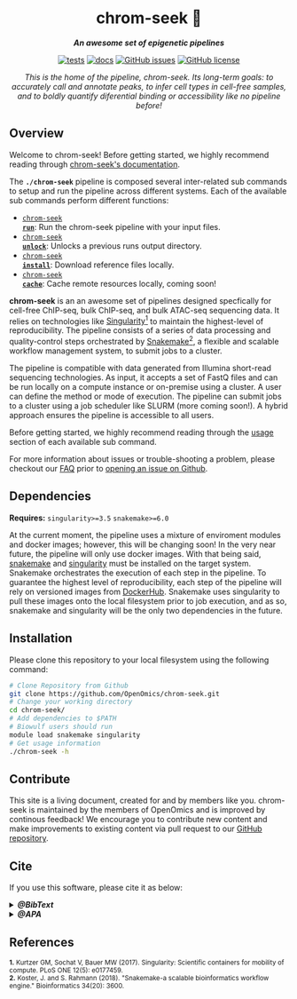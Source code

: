 <div align="center">
   
  <h1>chrom-seek 🔬</h1>
  
  **_An awesome set of epigenetic pipelines_**

  [![tests](https://github.com/OpenOmics/chrom-seek/workflows/tests/badge.svg)](https://github.com/OpenOmics/chrom-seek/actions/workflows/main.yaml) [![docs](https://github.com/OpenOmics/chrom-seek/workflows/docs/badge.svg)](https://github.com/OpenOmics/chrom-seek/actions/workflows/docs.yml) [![GitHub issues](https://img.shields.io/github/issues/OpenOmics/chrom-seek?color=brightgreen)](https://github.com/OpenOmics/chrom-seek/issues)  [![GitHub license](https://img.shields.io/github/license/OpenOmics/chrom-seek)](https://github.com/OpenOmics/chrom-seek/blob/main/LICENSE) 
  
  <i>
    This is the home of the pipeline, chrom-seek. Its long-term goals: to accurately call and annotate peaks, to infer cell types in cell-free samples, and to boldly quantify diferential binding or accessibility like no pipeline before!
  </i>
</div>

## Overview
Welcome to chrom-seek! Before getting started, we highly recommend reading through [chrom-seek's documentation](https://openomics.github.io/chrom-seek/).

The **`./chrom-seek`** pipeline is composed several inter-related sub commands to setup and run the pipeline across different systems. Each of the available sub commands perform different functions: 

 * [<code>chrom-seek <b>run</b></code>](https://openomics.github.io/chrom-seek/usage/run/): Run the chrom-seek pipeline with your input files.
 * [<code>chrom-seek <b>unlock</b></code>](https://openomics.github.io/chrom-seek/usage/unlock/): Unlocks a previous runs output directory.
 * [<code>chrom-seek <b>install</b></code>](https://openomics.github.io/chrom-seek/usage/install/): Download reference files locally.
 * [<code>chrom-seek <b>cache</b></code>](https://openomics.github.io/chrom-seek/usage/cache/): Cache remote resources locally, coming soon!

**chrom-seek** is an an awesome set of pipelines designed specfically for cell-free ChIP-seq, bulk ChIP-seq, and bulk ATAC-seq sequencing data. It relies on technologies like [Singularity<sup>1</sup>](https://singularity.lbl.gov/) to maintain the highest-level of reproducibility. The pipeline consists of a series of data processing and quality-control steps orchestrated by [Snakemake<sup>2</sup>](https://snakemake.readthedocs.io/en/stable/), a flexible and scalable workflow management system, to submit jobs to a cluster.

The pipeline is compatible with data generated from Illumina short-read sequencing technologies. As input, it accepts a set of FastQ files and can be run locally on a compute instance or on-premise using a cluster. A user can define the method or mode of execution. The pipeline can submit jobs to a cluster using a job scheduler like SLURM (more coming soon!). A hybrid approach ensures the pipeline is accessible to all users.

Before getting started, we highly recommend reading through the [usage](https://openomics.github.io/chrom-seek/usage/run/) section of each available sub command.

For more information about issues or trouble-shooting a problem, please checkout our [FAQ](https://openomics.github.io/chrom-seek/faq/questions/) prior to [opening an issue on Github](https://github.com/OpenOmics/chrom-seek/issues).

## Dependencies
**Requires:** `singularity>=3.5`  `snakemake>=6.0`

At the current moment, the pipeline uses a mixture of enviroment modules and docker images; however, this will be changing soon! In the very near future, the pipeline will only use docker images. With that being said, [snakemake](https://snakemake.readthedocs.io/en/stable/getting_started/installation.html) and [singularity](https://singularity.lbl.gov/all-releases) must be installed on the target system. Snakemake orchestrates the execution of each step in the pipeline. To guarantee the highest level of reproducibility, each step of the pipeline will rely on versioned images from [DockerHub](https://hub.docker.com/orgs/nciccbr/repositories). Snakemake uses singularity to pull these images onto the local filesystem prior to job execution, and as so, snakemake and singularity will be the only two dependencies in the future.

## Installation
Please clone this repository to your local filesystem using the following command:
```bash
# Clone Repository from Github
git clone https://github.com/OpenOmics/chrom-seek.git
# Change your working directory
cd chrom-seek/
# Add dependencies to $PATH
# Biowulf users should run
module load snakemake singularity
# Get usage information
./chrom-seek -h
```

## Contribute 
This site is a living document, created for and by members like you. chrom-seek is maintained by the members of OpenOmics and is improved by continous feedback! We encourage you to contribute new content and make improvements to existing content via pull request to our [GitHub repository](https://github.com/OpenOmics/chrom-seek).


## Cite

If you use this software, please cite it as below:  

<details>
  <summary><b><i>@BibText</i></b></summary>
 
```text
Citation coming soon!
```

</details>

<details>
  <summary><b><i>@APA</i></b></summary>

```text
Citation coming soon!
```

</details>


## References
<sup>**1.**  Kurtzer GM, Sochat V, Bauer MW (2017). Singularity: Scientific containers for mobility of compute. PLoS ONE 12(5): e0177459.</sup>  
<sup>**2.**  Koster, J. and S. Rahmann (2018). "Snakemake-a scalable bioinformatics workflow engine." Bioinformatics 34(20): 3600.</sup>  
